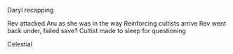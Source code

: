 Daryl recapping

Rev attacked Aru as she was in the way
Reinforcing cultists arrive
Rev went back under, failed save?
Cultist made to sleep for questioning

Celestial 


